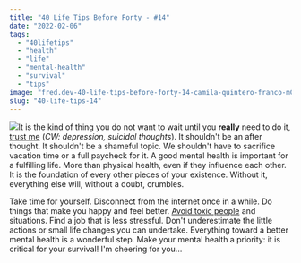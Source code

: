 ```yaml
---
title: "40 Life Tips Before Forty - #14"
date: "2022-02-06"
tags: 
  - "40lifetips"
  - "health"
  - "life"
  - "mental-health"
  - "survival"
  - "tips"
image: "fred.dev-40-life-tips-before-forty-14-camila-quintero-franco-mC852jACK1g-unsplash-scaled-e1644156087569.jpg"
slug: "40-life-tips-14"
---
```


![](images/fred.dev-40-life-tips-before-forty-14-Tips-14.png)It is the kind of thing you do not want to wait until you **really** need to do it, [trust me](https://fred.dev/mentalhealth/) (_CW: depression, suicidal thoughts_). It shouldn't be an after thought. It shouldn't be a shameful topic. We shouldn't have to sacrifice vacation time or a full paycheck for it. A good mental health is important for a fulfilling life. More than physical health, even if they influence each other. It is the foundation of every other pieces of your existence. Without it, everything else will, without a doubt, crumbles.

Take time for yourself. Disconnect from the internet once in a while. Do things that make you happy and feel better. [Avoid toxic people](https://fred.dev/40-life-tips-02/) and situations. Find a job that is less stressful. Don't underestimate the little actions or small life changes you can undertake. Everything toward a better mental health is a wonderful step. Make your mental health a priority: it is critical for your survival! I'm cheering for you...
